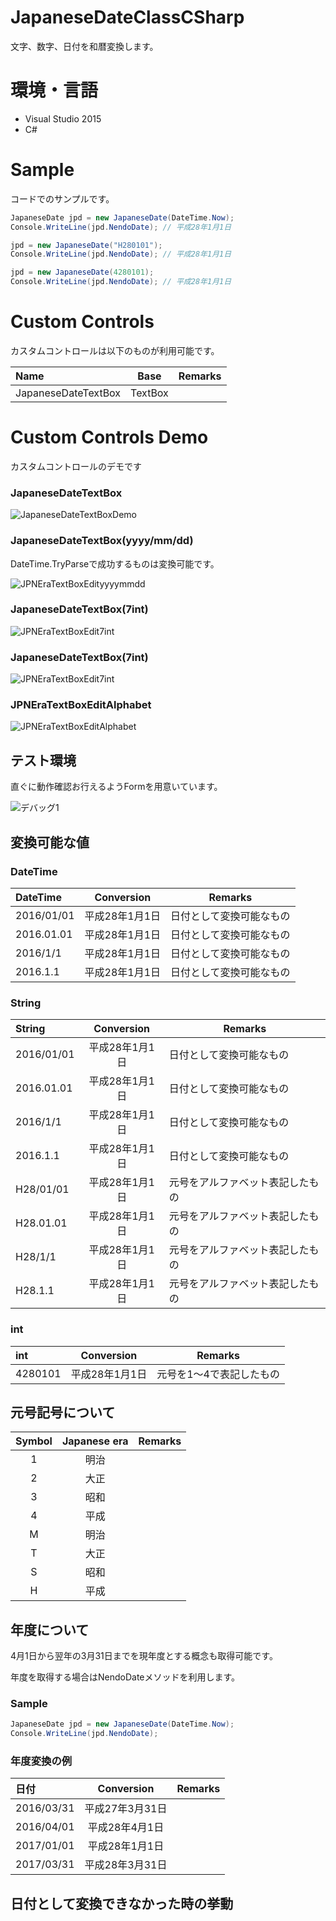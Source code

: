 # JapaneseDateClassCSharp
文字、数字、日付を和暦変換します。

# 環境・言語
* Visual Studio 2015
* C#

# Sample
コードでのサンプルです。

```cs
JapaneseDate jpd = new JapaneseDate(DateTime.Now);
Console.WriteLine(jpd.NendoDate); // 平成28年1月1日

jpd = new JapaneseDate("H280101");
Console.WriteLine(jpd.NendoDate); // 平成28年1月1日

jpd = new JapaneseDate(4280101);
Console.WriteLine(jpd.NendoDate); // 平成28年1月1日

```

# Custom Controls
カスタムコントロールは以下のものが利用可能です。

| Name  | Base |Remarks|
| :--- | :---: |------------- |
| JapaneseDateTextBox  | TextBox  ||

# Custom Controls Demo
カスタムコントロールのデモです

### JapaneseDateTextBox

![JapaneseDateTextBoxDemo](https://github.com/s-tsurumaki/JapaneseDateClass_CSharp/blob/master/img/JapaneseDateTextBox.gif)

### JapaneseDateTextBox(yyyy/mm/dd)
DateTime.TryParseで成功するものは変換可能です。

![JPNEraTextBoxEdityyyymmdd](https://github.com/s-tsurumaki/JapaneseDateClass_CSharp/blob/master/img/JPNEraTextBoxEdityyyymmdd.gif)

### JapaneseDateTextBox(7int)
![JPNEraTextBoxEdit7int](https://github.com/s-tsurumaki/JapaneseDateClass_CSharp/blob/master/img/JPNEraTextBoxEdit7int.gif)

### JapaneseDateTextBox(7int)
![JPNEraTextBoxEdit7int](https://github.com/s-tsurumaki/JapaneseDateClass_CSharp/blob/master/img/JPNEraTextBoxEdit7int.gif)

### JPNEraTextBoxEditAlphabet
![JPNEraTextBoxEditAlphabet](https://github.com/s-tsurumaki/JapaneseDateClass_CSharp/blob/master/img/JPNEraTextBoxEditAlphabet.gif)

## テスト環境
直ぐに動作確認お行えるようFormを用意いています。

![デバッグ1](https://github.com/s-tsurumaki/JapaneseDateClass_CSharp/blob/master/img/debug1.png)

## 変換可能な値
### DateTime
| DateTime  | Conversion |Remarks|
| :--- | :---: |------------- |
| 2016/01/01  | 平成28年1月1日  |日付として変換可能なもの|
| 2016.01.01  | 平成28年1月1日  |日付として変換可能なもの|
| 2016/1/1  | 平成28年1月1日  |日付として変換可能なもの|
| 2016.1.1  | 平成28年1月1日  |日付として変換可能なもの|
### String
| String  | Conversion |Remarks|
| :--- | :---: |------------- |
| 2016/01/01  | 平成28年1月1日  |日付として変換可能なもの|
| 2016.01.01  | 平成28年1月1日  |日付として変換可能なもの|
| 2016/1/1  | 平成28年1月1日  |日付として変換可能なもの|
| 2016.1.1  | 平成28年1月1日  |日付として変換可能なもの|
| H28/01/01  | 平成28年1月1日  |元号をアルファベット表記したもの|
| H28.01.01  | 平成28年1月1日  |元号をアルファベット表記したもの|
| H28/1/1  | 平成28年1月1日  |元号をアルファベット表記したもの
| H28.1.1  | 平成28年1月1日  |元号をアルファベット表記したもの|
### int
| int  | Conversion |Remarks|
| :--- | :---: |------------- |
| 4280101  | 平成28年1月1日  |元号を1～4で表記したもの|

## 元号記号について
| Symbol  | Japanese era |Remarks|
| :---: | :---: |------------- |
| 1  | 明治  ||
| 2  | 大正  ||
| 3  | 昭和  ||
| 4  | 平成  ||
| M  | 明治  ||
| T  | 大正  ||
| S  | 昭和  ||
| H  | 平成  ||

## 年度について
4月1日から翌年の3月31日までを現年度とする概念も取得可能です。

年度を取得する場合はNendoDateメソッドを利用します。

### Sample
```cs
JapaneseDate jpd = new JapaneseDate(DateTime.Now);
Console.WriteLine(jpd.NendoDate);
```

### 年度変換の例
| 日付  | Conversion |Remarks|
| :--- | :---: |------------- |
| 2016/03/31  | 平成27年3月31日  ||
| 2016/04/01  | 平成28年4月1日  ||
| 2017/01/01  | 平成28年1月1日  ||
| 2017/03/31  | 平成28年3月31日  ||


## 日付として変換できなかった時の挙動


